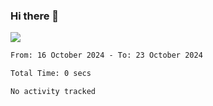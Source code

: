 ### Hi there 👋️

![](https://komarev.com/ghpvc/?username=Loner1024)

<!--START_SECTION:waka-->

```txt
From: 16 October 2024 - To: 23 October 2024

Total Time: 0 secs

No activity tracked
```

<!--END_SECTION:waka-->



